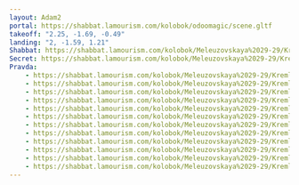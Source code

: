 ```yaml
---
layout: Adam2
portal: https://shabbat.lamourism.com/kolobok/odoomagic/scene.gltf
takeoff: "2.25, -1.69, -0.49"
landing: "2, -1.59, 1.21"
Shabbat: https://shabbat.lamourism.com/kolobok/Meleuzovskaya%2029-29/Kremlin/FreePALESTINE.mp4
Secret: https://shabbat.lamourism.com/kolobok/Meleuzovskaya%2029-29/Kremlin/TelAviv.jpg
Pravda:
    - https://shabbat.lamourism.com/kolobok/Meleuzovskaya%2029-29/Kremlin/Fauda3.jpg
    - https://shabbat.lamourism.com/kolobok/Meleuzovskaya%2029-29/Kremlin/Fauda3.jpg
    - https://shabbat.lamourism.com/kolobok/Meleuzovskaya%2029-29/Kremlin/Fauda3.jpg
    - https://shabbat.lamourism.com/kolobok/Meleuzovskaya%2029-29/Kremlin/Fauda3.jpg
    - https://shabbat.lamourism.com/kolobok/Meleuzovskaya%2029-29/Kremlin/Fauda3.jpg
    - https://shabbat.lamourism.com/kolobok/Meleuzovskaya%2029-29/Kremlin/Fauda3.jpg
    - https://shabbat.lamourism.com/kolobok/Meleuzovskaya%2029-29/Kremlin/Fauda3.jpg
    - https://shabbat.lamourism.com/kolobok/Meleuzovskaya%2029-29/Kremlin/Fauda3.jpg
    - https://shabbat.lamourism.com/kolobok/Meleuzovskaya%2029-29/Kremlin/Fauda3.jpg
    - https://shabbat.lamourism.com/kolobok/Meleuzovskaya%2029-29/Kremlin/Fauda3.jpg
    - https://shabbat.lamourism.com/kolobok/Meleuzovskaya%2029-29/Kremlin/Fauda3.jpg
    - https://shabbat.lamourism.com/kolobok/Meleuzovskaya%2029-29/Kremlin/Fauda3.jpg
---
```


